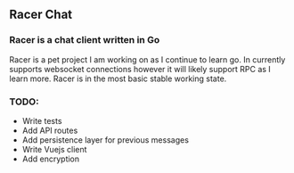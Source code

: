 ## Racer Chat

### Racer is a chat client written in Go
Racer is a pet project I am working on as I continue to learn go. In currently supports websocket connections however it will likely support RPC as I learn more.
Racer is in the most basic stable working state. 

### TODO:
+ Write tests
+ Add API routes
+ Add persistence layer for previous messages
+ Write Vuejs client
+ Add encryption 